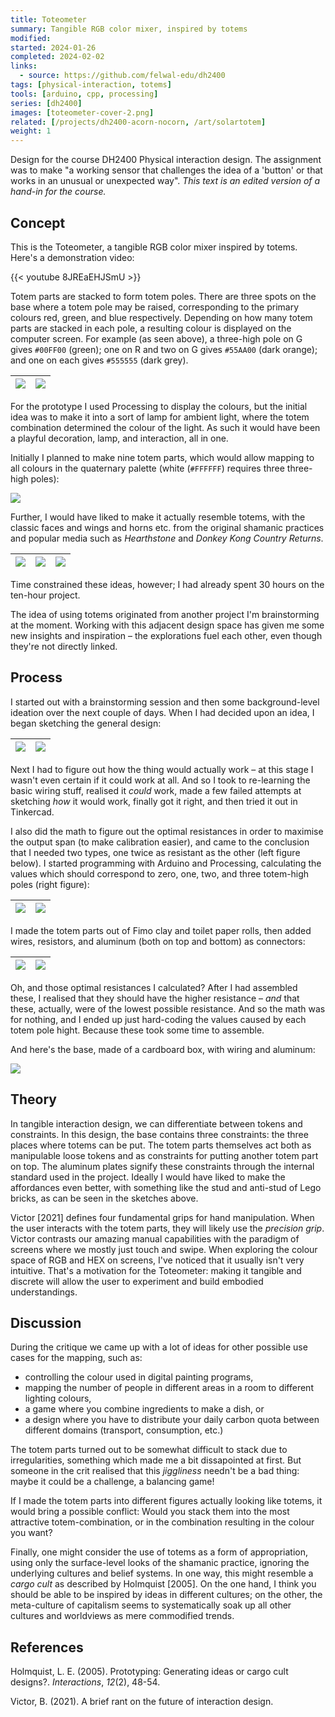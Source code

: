 ```yaml
---
title: Toteometer
summary: Tangible RGB color mixer, inspired by totems
modified:
started: 2024-01-26
completed: 2024-02-02
links:
  - source: https://github.com/felwal-edu/dh2400
tags: [physical-interaction, totems]
tools: [arduino, cpp, processing]
series: [dh2400]
images: [toteometer-cover-2.png]
related: [/projects/dh2400-acorn-nocorn, /art/solartotem]
weight: 1
---
```


Design for the course DH2400 Physical interaction design. The assignment was to make "a working sensor that challenges the idea of a 'button' or that works in an unusual or unexpected way". _This text is an edited version of a hand-in for the course._

## Concept

This is the Toteometer, a tangible RGB color mixer inspired by totems. Here's a demonstration video:

{{< youtube 8JREaEHJSmU >}}

Totem parts are stacked to form totem poles. There are three spots on the base where a totem pole may be raised, corresponding to the primary colours red, green, and blue respectively. Depending on how many totem parts are stacked in each pole, a resulting colour is displayed on the computer screen. For example (as seen above), a three-high pole on G gives `#00FF00` (green); one on R and two on G gives `#55AA00` (dark orange); and one on each gives `#555555` (dark grey).

| ![](/images/toteometer-rgb.jpg) | ![](/images/toteometer-ggg.jpg) |
| - | - |

For the prototype I used Processing to display the colours, but the initial idea was to make it into a sort of lamp for ambient light, where the totem combination determined the colour of the light. As such it would have been a playful decoration, lamp, and interaction, all in one.

Initially I planned to make nine totem parts, which would allow mapping to all colours in the quaternary palette (white (`#FFFFFF`) requires three three-high poles):

![](/images/quaternary-colors.png)

Further, I would have liked to make it actually resemble totems, with the classic faces and wings and horns etc. from the original shamanic practices and popular media such as _Hearthstone_ and _Donkey Kong Country Returns_.

| ![](/images/totem-1.jpg) | ![](/images/totem-2.jpg) | ![](/images/totem-3.jpg) |
| - | - | - |

Time constrained these ideas, however; I had already spent 30 hours on the ten-hour project.

The idea of using totems originated from another project I'm brainstorming at the moment. Working with this adjacent design space has given me some new insights and inspiration – the explorations fuel each other, even though they're not directly linked.

## Process

I started out with a brainstorming session and then some background-level ideation over the next couple of days. When I had decided upon an idea, I began sketching the general design:

| ![](/images/toteometer-sketch-1.jpg) | ![](/images/toteometer-sketch-2.jpg) |
| - | - |

Next I had to figure out how the thing would actually work – at this stage I wasn't even certain if it could work at all. And so I took to re-learning the basic wiring stuff, realised it _could_ work, made a few failed attempts at sketching _how_ it would work, finally got it right, and then tried it out in Tinkercad.

I also did the math to figure out the optimal resistances in order to maximise the output span (to make calibration easier), and came to the conclusion that I needed two types, one twice as resistant as the other (left figure below). I started programming with Arduino and Processing, calculating the values which should correspond to zero, one, two, and three totem-high poles (right figure):

| ![](/images/toteometer-graph-vout-span.png) | ![](/images/toteometer-graph-vout.png) |
| - | - |

I made the totem parts out of Fimo clay and toilet paper rolls, then added wires, resistors, and aluminum (both on top and bottom) as connectors:

| ![](/images/toteometer-clay.jpg) | ![](/images/toteometer-wires.jpg) |
| - | - |

Oh, and those optimal resistances I calculated? After I had assembled these, I realised that they should have the higher resistance – _and_ that these, actually, were of the lowest possible resistance. And so the math was for nothing, and I ended up just hard-coding the values caused by each totem pole hight. Because these took some time to assemble.

And here's the base, made of a cardboard box, with wiring and aluminum:

![](/images/toteometer-box-open.jpg)

## Theory

In tangible interaction design, we can differentiate between tokens and constraints. In this design, the base contains three constraints: the three places where totems can be put. The totem parts themselves act both as manipulable loose tokens and as constraints for putting another totem part on top. The aluminum plates signify these constraints through the internal standard used in the project. Ideally I would have liked to make the affordances even better, with something like the stud and anti-stud of Lego bricks, as can be seen in the sketches above.

[](/art/solartotem)

Victor [2021] defines four fundamental grips for hand manipulation. When the user interacts with the totem parts, they will likely use the _precision grip_. Victor contrasts our amazing manual capabilities with the paradigm of screens where we mostly just touch and swipe. When exploring the colour space of RGB and HEX on screens, I've noticed that it usually isn't very intuitive. That's a motivation for the Toteometer: making it tangible and discrete will allow the user to experiment and build embodied understandings.

## Discussion

During the critique we came up with a lot of ideas for other possible use cases for the mapping, such as:

- controlling the colour used in digital painting programs,
- mapping the number of people in different areas in a room to different lighting colours,
- a game where you combine ingredients to make a dish, or
- a design where you have to distribute your daily carbon quota between different domains (transport, consumption, etc.)

The totem parts turned out to be somewhat difficult to stack due to irregularities, something which made me a bit dissapointed at first. But someone in the crit realised that this _jiggliness_ needn't be a bad thing: maybe it could be a challenge, a balancing game!

If I made the totem parts into different figures actually looking like totems, it would bring a possible conflict: Would you stack them into the most attractive totem-combination, or in the combination resulting in the colour you want?

Finally, one might consider the use of totems as a form of appropriation, using only the surface-level looks of the shamanic practice, ignoring the underlying cultures and belief systems. In one way, this might resemble a _cargo cult_ as described by Holmquist [2005]. On the one hand, I think you should be able to be inspired by ideas in different cultures; on the other, the meta-culture of capitalism seems to systematically soak up all other cultures and worldviews as mere commodified trends.

## References

Holmquist, L. E. (2005). Prototyping: Generating ideas or cargo cult designs?. _Interactions_, _12_(2), 48-54.

Victor, B. (2021). A brief rant on the future of interaction design.
